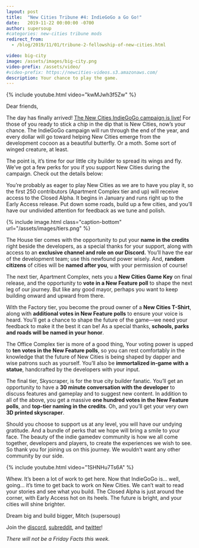 ```yaml
---
layout: post
title:  "New Cities Tribune #4: IndieGoGo a Go Go!"
date:   2019-11-22 00:00:00 -0700
author: supersoup
#categories: new-cities tribune mods
redirect_from:
  - /blog/2019/11/01/tribune-2-fellowship-of-new-cities.html

video: big-city
image: /assets/images/big-city.png
video-prefix: /assets/video/
#video-prefix: https://newcities-videos.s3.amazonaws.com/
description: Your chance to play the game.
---
```


{% include youtube.html video="kwMJwh3f5Zw" %}

Dear friends,

The day has finally arrived! [The New Cities IndieGoGo campaign is live!](https://igg.me/at/new-cities)
For those of you ready to stick a chip in the dip that is New Cities, now’s your chance. The IndieGoGo campaign will run through the end of the year, and every dollar will go toward helping New Cities emerge from the development cocoon as a beautiful butterfly. Or a moth. Some sort of winged creature, at least.

<!--more-->

The point is, it’s time for our little city builder to spread its wings and fly.
We’ve got a few perks for you if you support New Cities during the campaign. Check out the details below:

You’re probably as eager to play New Cities as we are to have you play it, so the first 250 contributors (Apartment Complex tier and up) will receive access to the Closed Alpha. It begins in January and runs right up to the Early Access release. Put down some roads, build up a few cities, and you’ll have our undivided attention for feedback as we tune and polish.

{% include image.html class="caption-bottom"
  url="/assets/images/tiers.png" %}

The House tier comes with the opportunity to put your **name in the credits** right beside the developers, as a special thanks for your support, along with access to an **exclusive channel and role on our Discord.** You’ll have the ear of the development team; use this newfound power wisely. And, **random citizens** of cities will be **named after you**, with your permission of course!

The next tier, Apartment Complex, nets you a **New Cities Game Key** on final release, and the opportunity to **vote in a New Feature poll** to shape the next leg of our journey. But like any good mayor, perhaps you want to keep building onward and upward from there.

With the Factory tier, you become the proud owner of a **New Cities T-Shirt**, along with **additional votes in New Feature polls** to ensure your voice is heard. You’ll get a chance to shape the future of the game—we need your feedback to make it the best it can be! As a special thanks, **schools, parks and roads will be named in your honor**.

The Office Complex tier is more of a good thing, Your voting power is upped to **ten votes in the New Feature polls**, so you can rest comfortably in the knowledge that the future of New Cities is being shaped by dapper and wise patrons such as yourself. You’ll also be **immortalized in-game with a statue**, handcrafted by the developers with your input.

The final tier, Skyscraper, is for the true city builder fanatic. You’ll get an opportunity to have a **30 minute conversation with the developer** to discuss features and gameplay and to suggest new content. In addition to all of the above, you get a massive **one hundred votes in the New Feature polls**, and **top-tier naming in the credits**. Oh, and you’ll get your very own **3D printed skyscraper**.

Should you choose to support us at any level, you will have our undying gratitude. And a bundle of perks that we hope will bring a smile to your face. The beauty of the indie gamedev community is how we all come together, developers and players, to create the experiences we wish to see. So thank you for joining us on this journey. We wouldn’t want any other community by our side.

{% include youtube.html video="1SHNHu7Ts6A" %}

Whew. It’s been a lot of work to get here. Now that IndieGoGo is… well, going… it’s time to get back to work on New Cities. We can’t wait to read your stories and see what you build. The Closed Alpha is just around the corner, with Early Access hot on its heels. The future is bright, and your cities will shine brighter.

Dream big and build bigger,
Mitch (supersoup)

Join the [discord], [subreddit], and [twitter]!

*There will not be a Friday Facts this week.*

[subreddit]: https://www.reddit.com/r/New_Cities
[discord]: https://discord.gg/udgeB2E
[twitter]: https://twitter.com/lone_pine_games


